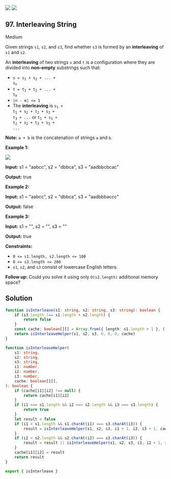 [![](https://img.shields.io/github/stars/LeetCode-in-TypeScript/LeetCode-in-TypeScript?label=Stars&style=flat-square)](https://github.com/LeetCode-in-TypeScript/LeetCode-in-TypeScript)
[![](https://img.shields.io/github/forks/LeetCode-in-TypeScript/LeetCode-in-TypeScript?label=Fork%20me%20on%20GitHub%20&style=flat-square)](https://github.com/LeetCode-in-TypeScript/LeetCode-in-TypeScript/fork)

## 97\. Interleaving String

Medium

Given strings `s1`, `s2`, and `s3`, find whether `s3` is formed by an **interleaving** of `s1` and `s2`.

An **interleaving** of two strings `s` and `t` is a configuration where they are divided into **non-empty** substrings such that:

*   <code>s = s<sub>1</sub> + s<sub>2</sub> + ... + s<sub>n</sub></code>
*   <code>t = t<sub>1</sub> + t<sub>2</sub> + ... + t<sub>m</sub></code>
*   `|n - m| <= 1`
*   The **interleaving** is <code>s<sub>1</sub> + t<sub>1</sub> + s<sub>2</sub> + t<sub>2</sub> + s<sub>3</sub> + t<sub>3</sub> + ...</code> or <code>t<sub>1</sub> + s<sub>1</sub> + t<sub>2</sub> + s<sub>2</sub> + t<sub>3</sub> + s<sub>3</sub> + ...</code>

**Note:** `a + b` is the concatenation of strings `a` and `b`.

**Example 1:**

![](https://assets.leetcode.com/uploads/2020/09/02/interleave.jpg)

**Input:** s1 = "aabcc", s2 = "dbbca", s3 = "aadbbcbcac"

**Output:** true 

**Example 2:**

**Input:** s1 = "aabcc", s2 = "dbbca", s3 = "aadbbbaccc"

**Output:** false 

**Example 3:**

**Input:** s1 = "", s2 = "", s3 = ""

**Output:** true 

**Constraints:**

*   `0 <= s1.length, s2.length <= 100`
*   `0 <= s3.length <= 200`
*   `s1`, `s2`, and `s3` consist of lowercase English letters.

**Follow up:** Could you solve it using only `O(s2.length)` additional memory space?

## Solution

```typescript
function isInterleave(s1: string, s2: string, s3: string): boolean {
    if (s3.length !== s1.length + s2.length) {
        return false
    }
    const cache: boolean[][] = Array.from({ length: s1.length + 1 }, () => Array(s2.length + 1).fill(null))
    return isInterleaveHelper(s1, s2, s3, 0, 0, 0, cache)
}

function isInterleaveHelper(
    s1: string,
    s2: string,
    s3: string,
    i1: number,
    i2: number,
    i3: number,
    cache: boolean[][],
): boolean {
    if (cache[i1][i2] !== null) {
        return cache[i1][i2]
    }
    if (i1 === s1.length && i2 === s2.length && i3 === s3.length) {
        return true
    }
    let result = false
    if (i1 < s1.length && s1.charAt(i1) === s3.charAt(i3)) {
        result = isInterleaveHelper(s1, s2, s3, i1 + 1, i2, i3 + 1, cache)
    }
    if (i2 < s2.length && s2.charAt(i2) === s3.charAt(i3)) {
        result = result || isInterleaveHelper(s1, s2, s3, i1, i2 + 1, i3 + 1, cache)
    }
    cache[i1][i2] = result
    return result
}

export { isInterleave }
```